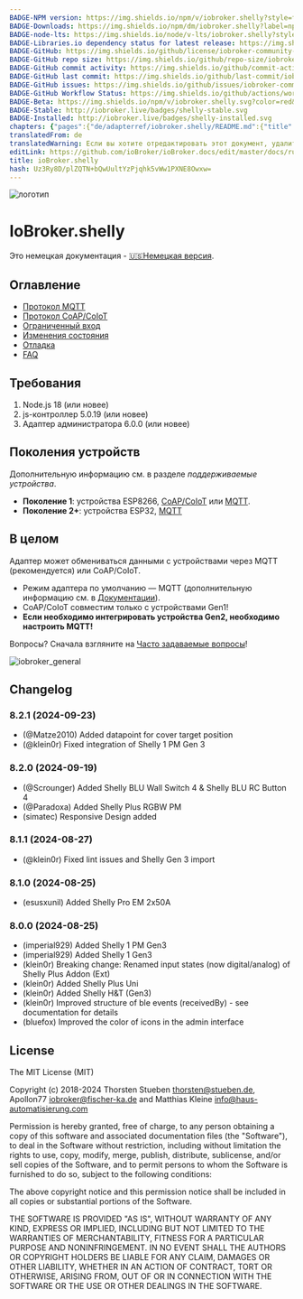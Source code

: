 ```yaml
---
BADGE-NPM version: https://img.shields.io/npm/v/iobroker.shelly?style=flat-square
BADGE-Downloads: https://img.shields.io/npm/dm/iobroker.shelly?label=npm%20downloads&style=flat-square
BADGE-node-lts: https://img.shields.io/node/v-lts/iobroker.shelly?style=flat-square
BADGE-Libraries.io dependency status for latest release: https://img.shields.io/librariesio/release/npm/iobroker.shelly?label=npm%20dependencies&style=flat-square
BADGE-GitHub: https://img.shields.io/github/license/iobroker-community-adapters/iobroker.shelly?style=flat-square
BADGE-GitHub repo size: https://img.shields.io/github/repo-size/iobroker-community-adapters/iobroker.shelly?logo=github&style=flat-square
BADGE-GitHub commit activity: https://img.shields.io/github/commit-activity/m/iobroker-community-adapters/iobroker.shelly?logo=github&style=flat-square
BADGE-GitHub last commit: https://img.shields.io/github/last-commit/iobroker-community-adapters/iobroker.shelly?logo=github&style=flat-square
BADGE-GitHub issues: https://img.shields.io/github/issues/iobroker-community-adapters/iobroker.shelly?logo=github&style=flat-square
BADGE-GitHub Workflow Status: https://img.shields.io/github/actions/workflow/status/iobroker-community-adapters/iobroker.shelly/test-and-release.yml?branch=master&logo=github&style=flat-square
BADGE-Beta: https://img.shields.io/npm/v/iobroker.shelly.svg?color=red&label=beta
BADGE-Stable: http://iobroker.live/badges/shelly-stable.svg
BADGE-Installed: http://iobroker.live/badges/shelly-installed.svg
chapters: {"pages":{"de/adapterref/iobroker.shelly/README.md":{"title":{"de":"ioBroker.shelly"},"content":"de/adapterref/iobroker.shelly/README.md"},"de/adapterref/iobroker.shelly/protocol-coap.md":{"title":{"de":"ioBroker.shelly"},"content":"de/adapterref/iobroker.shelly/protocol-coap.md"},"de/adapterref/iobroker.shelly/protocol-mqtt.md":{"title":{"de":"ioBroker.shelly"},"content":"de/adapterref/iobroker.shelly/protocol-mqtt.md"},"de/adapterref/iobroker.shelly/restricted-login.md":{"title":{"de":"ioBroker.shelly"},"content":"de/adapterref/iobroker.shelly/restricted-login.md"},"de/adapterref/iobroker.shelly/state-changes.md":{"title":{"de":"ioBroker.shelly"},"content":"de/adapterref/iobroker.shelly/state-changes.md"},"de/adapterref/iobroker.shelly/faq.md":{"title":{"de":"ioBroker.shelly"},"content":"de/adapterref/iobroker.shelly/faq.md"},"de/adapterref/iobroker.shelly/debug.md":{"title":{"de":"ioBroker.shelly"},"content":"de/adapterref/iobroker.shelly/debug.md"}}}
translatedFrom: de
translatedWarning: Если вы хотите отредактировать этот документ, удалите поле «translationFrom», в противном случае этот документ будет снова автоматически переведен
editLink: https://github.com/ioBroker/ioBroker.docs/edit/master/docs/ru/adapterref/iobroker.shelly/README.md
title: ioBroker.shelly
hash: Uz3Ry8D/plZQTN+bQwUultYzPjqhk5vWw1PXNE8Owxw=
---
```

![логотип](../../../de/admin/shelly.png)

# IoBroker.shelly
Это немецкая документация - [🇺🇸Немецкая версия](../en/README.md).

## Оглавление
- [Протокол MQTT](protocol-mqtt.md)
- [Протокол CoAP/CoIoT](protocol-coap.md)
- [Ограниченный вход](restricted-login.md)
- [Изменения состояния](state-changes.md)
- [Отладка](debug.md)
- [FAQ](faq.md)

## Требования
1. Node.js 18 (или новее)
2. js-контроллер 5.0.19 (или новее)
3. Адаптер администратора 6.0.0 (или новее)

## Поколения устройств
Дополнительную информацию см. в разделе *поддерживаемые устройства*.

- **Поколение 1**: устройства ESP8266, [CoAP/CoIoT](protocol-coap.md) или [MQTT](protocol-mqtt.md).
- **Поколение 2+**: устройства ESP32, [MQTT](protocol-mqtt.md)

## В целом
Адаптер может обмениваться данными с устройствами через MQTT (рекомендуется) или CoAP/CoIoT.

- Режим адаптера по умолчанию — MQTT (дополнительную информацию см. в [Документации](protocol-mqtt.md)).
- CoAP/CoIoT совместим только с устройствами Gen1!
- **Если необходимо интегрировать устройства Gen2, необходимо настроить MQTT!**

Вопросы? Сначала взгляните на [Часто задаваемые вопросы](faq.md)!

![iobroker_general](../../../de/adapterref/iobroker.shelly/img/iobroker_general.png)

## Changelog

<!--
  Placeholder for the next version (at the beginning of the line):
  ### **WORK IN PROGRESS**
-->
### 8.2.1 (2024-09-23)

* (@Matze2010) Added datapoint for cover target position
* (@klein0r) Fixed integration of Shelly 1 PM Gen 3

### 8.2.0 (2024-09-19)

* (@Scrounger) Added Shelly BLU Wall Switch 4 & Shelly BLU RC Button 4
* (@Paradoxa) Added Shelly Plus RGBW PM
* (simatec) Responsive Design added

### 8.1.1 (2024-08-27)

* (@klein0r) Fixed lint issues and Shelly Gen 3 import

### 8.1.0 (2024-08-25)

* (esusxunil) Added Shelly Pro EM 2x50A

### 8.0.0 (2024-08-25)

* (imperial929) Added Shelly 1 PM Gen3
* (imperial929) Added Shelly 1 Gen3
* (klein0r) Breaking change: Renamed input states (now digital/analog) of Shelly Plus Addon (Ext)
* (klein0r) Added Shelly Plus Uni
* (klein0r) Added Shelly H&T (Gen3)
* (klein0r) Improved structure of ble events (receivedBy) - see documentation for details
* (bluefox) Improved the color of icons in the admin interface

## License

The MIT License (MIT)

Copyright (c) 2018-2024 Thorsten Stueben <thorsten@stueben.de>,
                        Apollon77 <iobroker@fischer-ka.de> and
                        Matthias Kleine <info@haus-automatisierung.com>

Permission is hereby granted, free of charge, to any person obtaining a copy
of this software and associated documentation files (the "Software"), to deal
in the Software without restriction, including without limitation the rights
to use, copy, modify, merge, publish, distribute, sublicense, and/or sell
copies of the Software, and to permit persons to whom the Software is
furnished to do so, subject to the following conditions:

The above copyright notice and this permission notice shall be included in
all copies or substantial portions of the Software.

THE SOFTWARE IS PROVIDED "AS IS", WITHOUT WARRANTY OF ANY KIND, EXPRESS OR
IMPLIED, INCLUDING BUT NOT LIMITED TO THE WARRANTIES OF MERCHANTABILITY,
FITNESS FOR A PARTICULAR PURPOSE AND NONINFRINGEMENT. IN NO EVENT SHALL THE
AUTHORS OR COPYRIGHT HOLDERS BE LIABLE FOR ANY CLAIM, DAMAGES OR OTHER
LIABILITY, WHETHER IN AN ACTION OF CONTRACT, TORT OR OTHERWISE, ARISING FROM,
OUT OF OR IN CONNECTION WITH THE SOFTWARE OR THE USE OR OTHER DEALINGS IN
THE SOFTWARE.